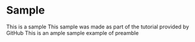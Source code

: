 # Sample
This is a sample
This sample was made as part of the tutorial provided by GitHub
This is an ample sample example of preamble
